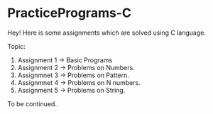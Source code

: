 # PracticePrograms-C

Hey! Here is some assignments which are solved using C language.

Topic:

1. Assignment 1 -> Basic Programs
2. Assignment 2 -> Problems on Numbers.
3. Assignmnet 3 -> Problems on Pattern.
4. Assignmnet 4 -> Problems on N numbers.
5. Assignment 5 -> Problems on String.

To be continued..
